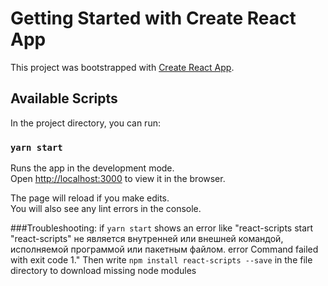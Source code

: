 # Getting Started with Create React App

This project was bootstrapped with [Create React App](https://github.com/facebook/create-react-app).

## Available Scripts

In the project directory, you can run:

### `yarn start`

Runs the app in the development mode.\
Open [http://localhost:3000](http://localhost:3000) to view it in the browser.

The page will reload if you make edits.\
You will also see any lint errors in the console.


###Troubleshooting:
if `yarn start` shows an error like
"react-scripts start "react-scripts" не является внутренней или внешней командой, исполняемой программой или пакетным файлом. error Command failed with exit code 1."
Then write `npm install react-scripts --save` in the file directory to download missing node modules



